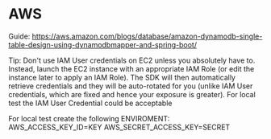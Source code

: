 # AWS
Guide: https://aws.amazon.com/blogs/database/amazon-dynamodb-single-table-design-using-dynamodbmapper-and-spring-boot/

Tip: Don't use IAM User credentials on EC2 unless you absolutely have to. Instead, launch the EC2 instance with an appropriate IAM Role (or edit the instance later to apply an IAM Role). The SDK will then automatically retrieve credentials and they will be auto-rotated for you (unlike IAM User credentials, which are fixed and hence your exposure is greater).
For local test the IAM User Credential could be acceptable

For local test create the following ENVIROMENT:
AWS_ACCESS_KEY_ID=KEY
AWS_SECRET_ACCESS_KEY=SECRET